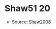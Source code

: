 <a name="material" />

# Shaw51 20
<script type="application/ld+json">
  {
    "@context": "https://schema.org/",
    "@type": "ChemicalSubstance",
    "http://purl.org/dc/terms/conformsTo":
      {
        "@type": "CreativeWork",
        "@id": "https://bioschemas.org/profiles/ChemicalSubstance/0.4-RELEASE/"
      },
    "@id": "https://egonw.github.io/nanowiki/nanowiki50.html#material",
    "name": "Shaw51 20",
    "sameAs": "http://127.0.0.1/mediawiki/index.php/Special:URIResolver/Shaw51_20"
  }
</script>


* Source: [Shaw2008](Shaw2008.md)
